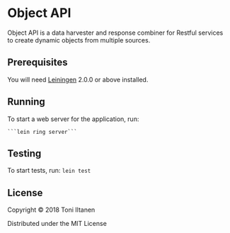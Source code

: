 # Object API

Object API is a data harvester and response combiner for Restful services to create dynamic objects from multiple sources.

## Prerequisites

You will need [Leiningen][] 2.0.0 or above installed.

[leiningen]: https://github.com/technomancy/leiningen

## Running

To start a web server for the application, run:

    ```lein ring server```

## Testing

To start tests, run: 
    ```lein test```

## License

Copyright © 2018 Toni Iltanen

Distributed under the MIT License
